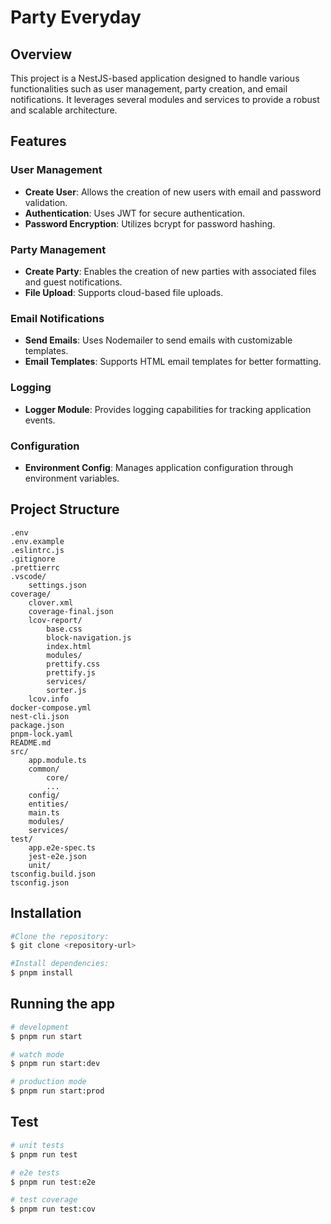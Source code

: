 # Party Everyday

## Overview

This project is a NestJS-based application designed to handle various functionalities such as user management, party creation, and email notifications. It leverages several modules and services to provide a robust and scalable architecture.

## Features

### User Management

- **Create User**: Allows the creation of new users with email and password validation.
- **Authentication**: Uses JWT for secure authentication.
- **Password Encryption**: Utilizes bcrypt for password hashing.

### Party Management

- **Create Party**: Enables the creation of new parties with associated files and guest notifications.
- **File Upload**: Supports cloud-based file uploads.

### Email Notifications

- **Send Emails**: Uses Nodemailer to send emails with customizable templates.
- **Email Templates**: Supports HTML email templates for better formatting.

### Logging

- **Logger Module**: Provides logging capabilities for tracking application events.

### Configuration

- **Environment Config**: Manages application configuration through environment variables.

## Project Structure

```plaintext
.env
.env.example
.eslintrc.js
.gitignore
.prettierrc
.vscode/
    settings.json
coverage/
    clover.xml
    coverage-final.json
    lcov-report/
        base.css
        block-navigation.js
        index.html
        modules/
        prettify.css
        prettify.js
        services/
        sorter.js
    lcov.info
docker-compose.yml
nest-cli.json
package.json
pnpm-lock.yaml
README.md
src/
    app.module.ts
    common/
        core/
        ...
    config/
    entities/
    main.ts
    modules/
    services/
test/
    app.e2e-spec.ts
    jest-e2e.json
    unit/
tsconfig.build.json
tsconfig.json
```


## Installation

```bash
#Clone the repository:
$ git clone <repository-url>

#Install dependencies:
$ pnpm install
```

## Running the app

```bash
# development
$ pnpm run start

# watch mode
$ pnpm run start:dev

# production mode
$ pnpm run start:prod
```

## Test

```bash
# unit tests
$ pnpm run test

# e2e tests
$ pnpm run test:e2e

# test coverage
$ pnpm run test:cov
```